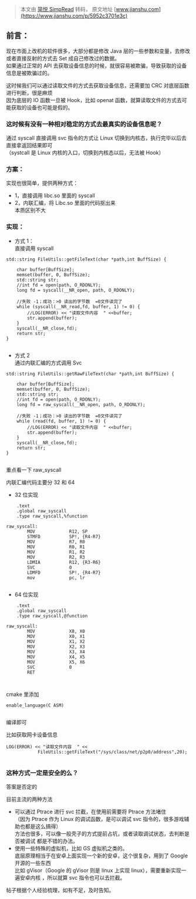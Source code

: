 > 本文由 [简悦 SimpRead](http://ksria.com/simpread/) 转码， 原文地址 [www.jianshu.com](https://www.jianshu.com/p/5952c3701e3c)

前言：
---

现在市面上改机的软件很多，大部分都是修改 Java 层的一些参数和变量，去修改或者直接反射的方式去 Set 成自己修改过的数据。  
如果通过正常的 API 去获取设备信息的时候，就很容易被欺骗，导致获取的设备信息是被欺骗过的。

这时候我们可以通过读取文件的方式去获取设备信息，还需要加 CRC 对底层函数进行判断，很是麻烦  
因为底层的 IO 函数一旦被 Hook，比如 openat 函数，就算读取文件的方式去可能获取的设备也可能是假的。

### 这时候有没有一种相对稳定的方式去最真实的设备信息呢？

通过 syscall 直接调用 svc 指令的方式让 Linux 切换到内核态，执行完毕以后去直接拿返回结果即可  
（systcall 是 Linux 内核的入口，切换到内核态以后，无法被 Hook）

### 方案：

实现也很简单，提供两种方式：

*   1，直接调用 libc.so 里面的 syscall
*   2，内联汇编，将 Libc.so 里面的代码抠出来  
    本质区别不大

### 实现：

*   方式 1：  
    直接调用 syscall

```
std::string FileUtils::getFileText(char *path,int BuffSize) {

    char buffer[BuffSize];
    memset(buffer, 0, BuffSize);
    std::string str;
    //int fd = open(path, O_RDONLY);
    long fd = syscall(__NR_open, path, O_RDONLY);

    //失败 -1；成功：>0 读出的字节数  =0文件读完了
    while (syscall(__NR_read,fd, buffer, 1) != 0) {
        //LOG(ERROR) << "读取文件内容  " <<buffer;
        str.append(buffer);
    }
    syscall(__NR_close,fd);
    return str;
}


```

*   方式 2  
    通过内联汇编的方式调用 Svc

```
std::string FileUtils::getRawFileText(char *path,int BuffSize) {

    char buffer[BuffSize];
    memset(buffer, 0, BuffSize);
    std::string str;
    //int fd = open(path, O_RDONLY);
    long fd = raw_syscall(__NR_open, path, O_RDONLY);

    //失败 -1；成功：>0 读出的字节数  =0文件读完了
    while (read(fd, buffer, 1) != 0) {
        //LOG(ERROR) << "读取文件内容  " <<buffer;
        str.append(buffer);
    }
    syscall(__NR_close,fd);
    return str;
}


```

重点看一下 raw_syscall

内联汇编代码主要分 32 和 64

*   32 位实现

```
    .text
    .global raw_syscall
    .type raw_syscall,%function

raw_syscall:
        MOV             R12, SP
        STMFD           SP!, {R4-R7}
        MOV             R7, R0
        MOV             R0, R1
        MOV             R1, R2
        MOV             R2, R3
        LDMIA           R12, {R3-R6}
        SVC             0
        LDMFD           SP!, {R4-R7}
        mov             pc, lr


```

*   64 位实现

```
    .text
    .global raw_syscall
    .type raw_syscall,@function

raw_syscall:
        MOV             X8, X0
        MOV             X0, X1
        MOV             X1, X2
        MOV             X2, X3
        MOV             X3, X4
        MOV             X4, X5
        MOV             X5, X6
        SVC             0
        RET



```

cmake 里添加

```
enable_language(C ASM)


```

编译即可

比如获取网卡设备信息

```
LOG(ERROR) << "读取文件内容  " <<
            FileUtils::getFileText("/sys/class/net/p2p0/address",20);


```

### 这种方式一定是安全的么？

答案是否定的

目前主流的两种方法

*   可以通过 Ptrace 进行 svc 拦截，在使用前需要将 Ptrace 方法堵住  
    （因为 Ptrace 作为 Linux 的调试函数，是可以调试 svc 指令的，很多游戏辅助也都是这么搞得）  
    方法也很多，可以像一般壳子的方式提前占坑，或者读取调试状态，去判断是否被调试 都是不错的办法。
*   使用一些特殊的虚拟机，比如 GS 虚拟机之类的。  
    底层原理相当于在安卓上面实现一个新的安卓，这个很复杂，用到了 Google 开源的一些东西  
    比如 gVisor（Google 的 gVisor 则是 linux 上实现 linux），需要重新实现一遍安卓内核 ，所以就算 svc 指令也可以去拦截。

帖子根据个人经验梳理，如有不足，及时告知。